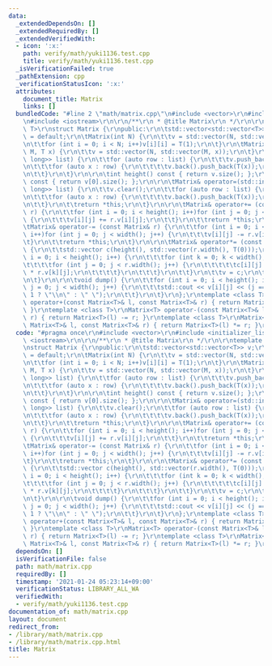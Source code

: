 ```yaml
---
data:
  _extendedDependsOn: []
  _extendedRequiredBy: []
  _extendedVerifiedWith:
  - icon: ':x:'
    path: verify/math/yuki1136.test.cpp
    title: verify/math/yuki1136.test.cpp
  _isVerificationFailed: true
  _pathExtension: cpp
  _verificationStatusIcon: ':x:'
  attributes:
    document_title: Matrix
    links: []
  bundledCode: "#line 2 \"math/matrix.cpp\"\n#include <vector>\r\n#include <initializer_list>\r\
    \n#include <iostream>\r\n\r\n/**\r\n * @title Matrix\r\n */\r\n\r\ntemplate <class\
    \ T>\r\nstruct Matrix {\r\npublic:\r\n\tstd::vector<std::vector<T>> v;\r\n\tMatrix()\
    \ = default;\r\n\tMatrix(int N) {\r\n\t\tv = std::vector(N, std::vector(N, T(0)));\r\
    \n\t\tfor (int i = 0; i < N; i++)v[i][i] = T(1);\r\n\t}\r\n\tMatrix(int N, int\
    \ M, T x) {\r\n\t\tv = std::vector(N, std::vector(M, x));\r\n\t}\r\n\tMatrix(std::initializer_list<std::initializer_list<long\
    \ long>> list) {\r\n\t\tfor (auto row : list) {\r\n\t\t\tv.push_back(vector<T>());\r\
    \n\t\t\tfor (auto x : row) {\r\n\t\t\t\tv.back().push_back(T(x));\r\n\t\t\t}\r\
    \n\t\t}\r\n\t}\r\n\r\n\tint height() const { return v.size(); };\r\n\tint width()\
    \ const { return v[0].size(); };\r\n\r\n\tMatrix& operator=(std::initializer_list<std::initializer_list<long\
    \ long>> list) {\r\n\t\tv.clear();\r\n\t\tfor (auto row : list) {\r\n\t\t\tv.push_back(vector<T>());\r\
    \n\t\t\tfor (auto x : row) {\r\n\t\t\t\tv.back().push_back(T(x));\r\n\t\t\t}\r\
    \n\t\t}\r\n\t\treturn *this;\r\n\t}\r\n\r\n\tMatrix& operator+= (const Matrix&\
    \ r) {\r\n\t\tfor (int i = 0; i < height(); i++)for (int j = 0; j < width(); j++)\
    \ {\r\n\t\t\tv[i][j] += r.v[i][j];\r\n\t\t}\r\n\t\treturn *this;\r\n\t}\r\n\r\n\
    \tMatrix& operator-= (const Matrix& r) {\r\n\t\tfor (int i = 0; i < height();\
    \ i++)for (int j = 0; j < width(); j++) {\r\n\t\t\tv[i][j] -= r.v[i][j];\r\n\t\
    \t}\r\n\t\treturn *this;\r\n\t}\r\n\r\n\tMatrix& operator*= (const Matrix& r)\
    \ {\r\n\t\tstd::vector c(height(), std::vector(r.width(), T(0)));\r\n\t\tfor (int\
    \ i = 0; i < height(); i++) {\r\n\t\t\tfor (int k = 0; k < width(); k++) {\r\n\
    \t\t\t\tfor (int j = 0; j < r.width(); j++) {\r\n\t\t\t\t\tc[i][j] += v[i][k]\
    \ * r.v[k][j];\r\n\t\t\t\t}\r\n\t\t\t}\r\n\t\t}\r\n\t\tv = c;\r\n\t\treturn *this;\r\
    \n\t}\r\n\r\n\tvoid dump() {\r\n\t\tfor (int i = 0; i < height(); i++)for (int\
    \ j = 0; j < width(); j++) {\r\n\t\t\tstd::cout << v[i][j] << (j == width() -\
    \ 1 ? \"\\n\" : \" \");\r\n\t\t}\r\n\t}\r\n};\r\ntemplate <class T>\r\nMatrix<T>\
    \ operator+(const Matrix<T>& l, const Matrix<T>& r) { return Matrix<T>(l) += r;\
    \ }\r\ntemplate <class T>\r\nMatrix<T> operator-(const Matrix<T>& l, const Matrix<T>&\
    \ r) { return Matrix<T>(l) -= r; }\r\ntemplate <class T>\r\nMatrix<T> operator*(const\
    \ Matrix<T>& l, const Matrix<T>& r) { return Matrix<T>(l) *= r; }\r\n"
  code: "#pragma once\r\n#include <vector>\r\n#include <initializer_list>\r\n#include\
    \ <iostream>\r\n\r\n/**\r\n * @title Matrix\r\n */\r\n\r\ntemplate <class T>\r\
    \nstruct Matrix {\r\npublic:\r\n\tstd::vector<std::vector<T>> v;\r\n\tMatrix()\
    \ = default;\r\n\tMatrix(int N) {\r\n\t\tv = std::vector(N, std::vector(N, T(0)));\r\
    \n\t\tfor (int i = 0; i < N; i++)v[i][i] = T(1);\r\n\t}\r\n\tMatrix(int N, int\
    \ M, T x) {\r\n\t\tv = std::vector(N, std::vector(M, x));\r\n\t}\r\n\tMatrix(std::initializer_list<std::initializer_list<long\
    \ long>> list) {\r\n\t\tfor (auto row : list) {\r\n\t\t\tv.push_back(vector<T>());\r\
    \n\t\t\tfor (auto x : row) {\r\n\t\t\t\tv.back().push_back(T(x));\r\n\t\t\t}\r\
    \n\t\t}\r\n\t}\r\n\r\n\tint height() const { return v.size(); };\r\n\tint width()\
    \ const { return v[0].size(); };\r\n\r\n\tMatrix& operator=(std::initializer_list<std::initializer_list<long\
    \ long>> list) {\r\n\t\tv.clear();\r\n\t\tfor (auto row : list) {\r\n\t\t\tv.push_back(vector<T>());\r\
    \n\t\t\tfor (auto x : row) {\r\n\t\t\t\tv.back().push_back(T(x));\r\n\t\t\t}\r\
    \n\t\t}\r\n\t\treturn *this;\r\n\t}\r\n\r\n\tMatrix& operator+= (const Matrix&\
    \ r) {\r\n\t\tfor (int i = 0; i < height(); i++)for (int j = 0; j < width(); j++)\
    \ {\r\n\t\t\tv[i][j] += r.v[i][j];\r\n\t\t}\r\n\t\treturn *this;\r\n\t}\r\n\r\n\
    \tMatrix& operator-= (const Matrix& r) {\r\n\t\tfor (int i = 0; i < height();\
    \ i++)for (int j = 0; j < width(); j++) {\r\n\t\t\tv[i][j] -= r.v[i][j];\r\n\t\
    \t}\r\n\t\treturn *this;\r\n\t}\r\n\r\n\tMatrix& operator*= (const Matrix& r)\
    \ {\r\n\t\tstd::vector c(height(), std::vector(r.width(), T(0)));\r\n\t\tfor (int\
    \ i = 0; i < height(); i++) {\r\n\t\t\tfor (int k = 0; k < width(); k++) {\r\n\
    \t\t\t\tfor (int j = 0; j < r.width(); j++) {\r\n\t\t\t\t\tc[i][j] += v[i][k]\
    \ * r.v[k][j];\r\n\t\t\t\t}\r\n\t\t\t}\r\n\t\t}\r\n\t\tv = c;\r\n\t\treturn *this;\r\
    \n\t}\r\n\r\n\tvoid dump() {\r\n\t\tfor (int i = 0; i < height(); i++)for (int\
    \ j = 0; j < width(); j++) {\r\n\t\t\tstd::cout << v[i][j] << (j == width() -\
    \ 1 ? \"\\n\" : \" \");\r\n\t\t}\r\n\t}\r\n};\r\ntemplate <class T>\r\nMatrix<T>\
    \ operator+(const Matrix<T>& l, const Matrix<T>& r) { return Matrix<T>(l) += r;\
    \ }\r\ntemplate <class T>\r\nMatrix<T> operator-(const Matrix<T>& l, const Matrix<T>&\
    \ r) { return Matrix<T>(l) -= r; }\r\ntemplate <class T>\r\nMatrix<T> operator*(const\
    \ Matrix<T>& l, const Matrix<T>& r) { return Matrix<T>(l) *= r; }\r\n"
  dependsOn: []
  isVerificationFile: false
  path: math/matrix.cpp
  requiredBy: []
  timestamp: '2021-01-24 05:23:14+09:00'
  verificationStatus: LIBRARY_ALL_WA
  verifiedWith:
  - verify/math/yuki1136.test.cpp
documentation_of: math/matrix.cpp
layout: document
redirect_from:
- /library/math/matrix.cpp
- /library/math/matrix.cpp.html
title: Matrix
---
```

